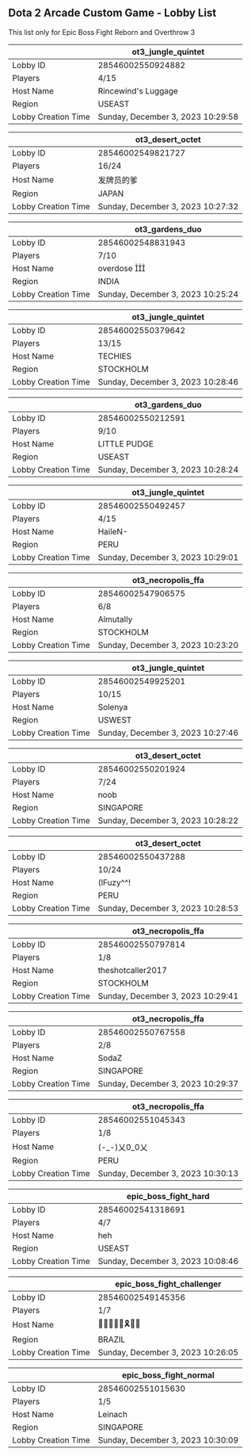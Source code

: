 ## Dota 2 Arcade Custom Game - Lobby List

This list only for Epic Boss Fight Reborn and Overthrow 3

|  | ot3_jungle_quintet |
| ------ | ------ |
| Lobby ID | 28546002550924882 |
| Players | 4/15 |
| Host Name | Rincewind's Luggage |
| Region | USEAST |
| Lobby Creation Time | Sunday, December 3, 2023 10:29:58 |


|  | ot3_desert_octet |
| ------ | ------ |
| Lobby ID | 28546002549821727 |
| Players | 16/24 |
| Host Name | 发牌员的爹 |
| Region | JAPAN |
| Lobby Creation Time | Sunday, December 3, 2023 10:27:32 |


|  | ot3_gardens_duo |
| ------ | ------ |
| Lobby ID | 28546002548831943 |
| Players | 7/10 |
| Host Name | overdose  |
| Region | INDIA |
| Lobby Creation Time | Sunday, December 3, 2023 10:25:24 |


|  | ot3_jungle_quintet |
| ------ | ------ |
| Lobby ID | 28546002550379642 |
| Players | 13/15 |
| Host Name | TECHIES |
| Region | STOCKHOLM |
| Lobby Creation Time | Sunday, December 3, 2023 10:28:46 |


|  | ot3_gardens_duo |
| ------ | ------ |
| Lobby ID | 28546002550212591 |
| Players | 9/10 |
| Host Name | LITTLE PUDGE |
| Region | USEAST |
| Lobby Creation Time | Sunday, December 3, 2023 10:28:24 |


|  | ot3_jungle_quintet |
| ------ | ------ |
| Lobby ID | 28546002550492457 |
| Players | 4/15 |
| Host Name | HaileN- |
| Region | PERU |
| Lobby Creation Time | Sunday, December 3, 2023 10:29:01 |


|  | ot3_necropolis_ffa |
| ------ | ------ |
| Lobby ID | 28546002547906575 |
| Players | 6/8 |
| Host Name | Almutally |
| Region | STOCKHOLM |
| Lobby Creation Time | Sunday, December 3, 2023 10:23:20 |


|  | ot3_jungle_quintet |
| ------ | ------ |
| Lobby ID | 28546002549925201 |
| Players | 10/15 |
| Host Name | Solenya |
| Region | USWEST |
| Lobby Creation Time | Sunday, December 3, 2023 10:27:46 |


|  | ot3_desert_octet |
| ------ | ------ |
| Lobby ID | 28546002550201924 |
| Players | 7/24 |
| Host Name | noob |
| Region | SINGAPORE |
| Lobby Creation Time | Sunday, December 3, 2023 10:28:22 |


|  | ot3_desert_octet |
| ------ | ------ |
| Lobby ID | 28546002550437288 |
| Players | 10/24 |
| Host Name | (lFuzy^^! |
| Region | PERU |
| Lobby Creation Time | Sunday, December 3, 2023 10:28:53 |


|  | ot3_necropolis_ffa |
| ------ | ------ |
| Lobby ID | 28546002550797814 |
| Players | 1/8 |
| Host Name | theshotcaller2017 |
| Region | STOCKHOLM |
| Lobby Creation Time | Sunday, December 3, 2023 10:29:41 |


|  | ot3_necropolis_ffa |
| ------ | ------ |
| Lobby ID | 28546002550767558 |
| Players | 2/8 |
| Host Name | SodaZ |
| Region | SINGAPORE |
| Lobby Creation Time | Sunday, December 3, 2023 10:29:37 |


|  | ot3_necropolis_ffa |
| ------ | ------ |
| Lobby ID | 28546002551045343 |
| Players | 1/8 |
| Host Name | (-_-)乂0_0乂 |
| Region | PERU |
| Lobby Creation Time | Sunday, December 3, 2023 10:30:13 |


|  | epic_boss_fight_hard |
| ------ | ------ |
| Lobby ID | 28546002541318691 |
| Players | 4/7 |
| Host Name | heh |
| Region | USEAST |
| Lobby Creation Time | Sunday, December 3, 2023 10:08:46 |


|  | epic_boss_fight_challenger |
| ------ | ------ |
| Lobby ID | 28546002549145356 |
| Players | 1/7 |
| Host Name | 🙏🎵🌴🌞🎵🎗👢👢 |
| Region | BRAZIL |
| Lobby Creation Time | Sunday, December 3, 2023 10:26:05 |


|  | epic_boss_fight_normal |
| ------ | ------ |
| Lobby ID | 28546002551015630 |
| Players | 1/5 |
| Host Name | Leinach |
| Region | SINGAPORE |
| Lobby Creation Time | Sunday, December 3, 2023 10:30:09 |


